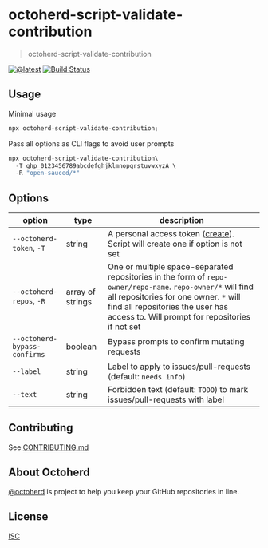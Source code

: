 # octoherd-script-validate-contribution

> octoherd-script-validate-contribution

[![@latest](https://img.shields.io/npm/v/.svg)](https://www.npmjs.com/package/octoherd-script-validate-contribution)
[![Build Status](https://github.com/bdougie/octoherd-script-validate-contribution/workflows/Test/badge.svg)](https://github.com/bdougie/octoherd-script-validate-contribution/actions?query=workflow%3ATest+branch%3Amain)

## Usage

Minimal usage

```js
npx octoherd-script-validate-contribution;
```

Pass all options as CLI flags to avoid user prompts

```js
npx octoherd-script-validate-contribution\
  -T ghp_0123456789abcdefghjklmnopqrstuvwxyzA \
  -R "open-sauced/*"
```

## Options

| option                       | type             | description                                                                                                                                                                                                                                 |
| ---------------------------- | ---------------- | ------------------------------------------------------------------------------------------------------------------------------------------------------------------------------------------------------------------------------------------- |
| `--octoherd-token`, `-T`     | string           | A personal access token ([create](https://github.com/settings/tokens/new?scopes=repo)). Script will create one if option is not set                                                                                                         |
| `--octoherd-repos`, `-R`     | array of strings | One or multiple space-separated repositories in the form of `repo-owner/repo-name`. `repo-owner/*` will find all repositories for one owner. `*` will find all repositories the user has access to. Will prompt for repositories if not set |
| `--octoherd-bypass-confirms` | boolean          | Bypass prompts to confirm mutating requests                                                                                                                                                                                                 |
| `--label`                    | string           | Label to apply to issues/pull-requests (default: `needs info`)                                                                                                                                                                              |
| `--text`                     | string           | Forbidden text (default: `TODO`) to mark issues/pull-requests with label                                                                                                                                                                    |


## Contributing

See [CONTRIBUTING.md](CONTRIBUTING.md)

## About Octoherd

[@octoherd](https://github.com/octoherd/) is project to help you keep your GitHub repositories in line.

## License

[ISC](LICENSE.md)
